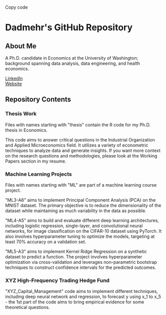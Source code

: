 Copy code
# Dadmehr's GitHub Repository

## About Me
A Ph.D. candidate in Economics at the University of Washington; background spanning data analysis, data engineering, and health economics.

[LinkedIn](https://www.linkedin.com/in/dadmehr-didgar/)  
[Website](https://www.sites.google.com/view/dadmehrdidgar)  

## Repository Contents

### Thesis Work
Files with names starting with "thesis" contain the R code for my Ph.D. thesis in Economics. 

This code aims to answer critical questions in the Industrial Organization and Applied Microeconomics field. It utilizes a variety of econometric techniques to analyze data and generate insights. If you want more context on the research questions and methodologies, please look at the Working Papers section in my resume.

### Machine Learning Projects
Files with names starting with "ML" are part of a machine learning course project.

"ML3-A6" aims to implement Principal Component Analysis (PCA) on the MNIST dataset. The primary objective is to reduce the dimensionality of the dataset while maintaining as much variability in the data as possible.

"ML4-A5" aims to build and evaluate different deep learning architectures, including logistic regression, single-layer, and convolutional neural networks, for image classification on the CIFAR-10 dataset using PyTorch. It also involves hyperparameter tuning to optimize the models, targeting at least 70% accuracy on a validation set.

"ML5-A3" aims to implement Kernel Ridge Regression on a synthetic dataset to predict a function. The project involves hyperparameter optimization via cross-validation and leverages non-parametric bootstrap techniques to construct confidence intervals for the predicted outcomes.

### XYZ High-Frequency Trading Hedge Fund
"XYZ_Capital_Management" code aims to implement different techniques, including deep neural network and regression, to forecast y using x_1 to x_5 - the 1st part of the code aims to bring empirical evidence for some theoretical questions.
